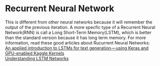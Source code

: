 # Recurrent Neural Network
This is different from other neural networks because it will remember the output of the previous iteration. A more specfic type of a Recurrent Neural Network(RNN) is call a Long Short-Term Memory(LSTM), which is better than the standard version because it has long term memory.
For more information, read these good articles about Rucurrent Neural Networks:<br/>
[An applied introduction to LSTMs for text generation — using Keras and GPU-enabled Kaggle Kernels](https://medium.freecodecamp.org/applied-introduction-to-lstms-for-text-generation-380158b29fb3)<br/>
[Understanding LSTM Networks](https://colah.github.io/posts/2015-08-Understanding-LSTMs/)
